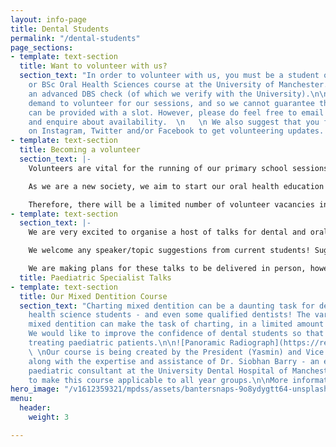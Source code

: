 ```yaml
---
layout: info-page
title: Dental Students
permalink: "/dental-students"
page_sections:
- template: text-section
  title: Want to volunteer with us?
  section_text: "In order to volunteer with us, you must be a student on the BDS Dentistry
    or BSc Oral Health Sciences course at the University of Manchester. You must possess
    an advanced DBS check (of which we verify with the University).\n\nThere is high
    demand to volunteer for our sessions, and so we cannot guarantee that all applicants
    can be provided with a slot. However, please do feel free to email us via [mpdss.uom@gmail.com](mailto:mpdss.uom@gmail.com)
    and enquire about availability.  \n   \n We also suggest that you follow us @MPDSSOC
    on Instagram, Twitter and/or Facebook to get volunteering updates. "
- template: text-section
  title: Becoming a volunteer
  section_text: |-
    Volunteers are vital for the running of our primary school sessions. Currently, we are only accepting Manchester University dental and oral health science students into the volunteering workforce as we require all of our volunteers to have had an advanced DBS check.

    As we are a new society, we aim to start our oral health education sessions in a limited number of schools. Once we have established which aspects of our sessions work well/could be improved; we will then expand our sessions to more primary schools in the Manchester area.

    Therefore, there will be a limited number of volunteer vacancies in our first year of operation. We will advertise all volunteering vacancies on this website and on social media - please keep an eye out!
- template: text-section
  section_text: |-
    We are very excited to organise a host of talks for dental and oral health science students; delivered by respected paediatric dentists! This is a great way for students to learn more about the specilaity; which can introduce them to the speciality earlier on in their course or aid their pre-exisitng understanding of the speciality.

    We welcome any speaker/topic suggestions from current students! Suggestions can be sent to mpdss@gmail.com to be picked up by our Speakers Co-ordinator (Saif).

    We are making plans for these talks to be delivered in person, however, if this is not possible (due to the COVID-19 situation) then we will aim to deliver the talks online. Either way, we will ensure that the talks are both engaging and informative.
  title: Paediatric Specialist Talks
- template: text-section
  title: Our Mixed Dentition Course
  section_text: "Charting mixed dentition can be a daunting task for dental and oral
    health science students - and even some qualified dentists! The variability in
    mixed dentition can make the task of charting, in a limited amount of time, confusing.
    We would like to improve the confidence of dental students so that they feel comfortable
    treating paediatric patients.\n\n![Panoramic Radiograph](https://res.cloudinary.com/njh101010/image/upload/v1612353473/mpdss/assets/panoramic-radiograph-showing-patients-dentition-in-the-mixed-dentition-phase-with_j9fpnh.png)
    \ \nOur course is being created by the President (Yasmin) and Vice President (Sabina),
    along with the expertise and assistance of Dr. Siobhan Barry - an experienced
    paediatric consultant at the University Dental Hospital of Manchester.\n\nWe aim
    to make this course applicable to all year groups.\n\nMore information to follow!"
hero_image: "/v1612359321/mpdss/assets/bantersnaps-9o8ydygtt64-unsplash_frqiaz.jpg"
menu:
  header:
    weight: 3

---
```


